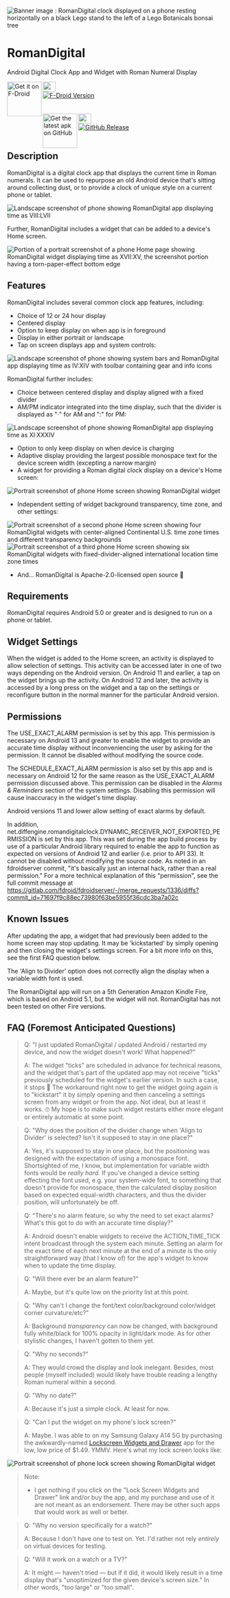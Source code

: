 ![Banner image : RomanDigital clock displayed on a phone resting horizontally on a black Lego stand to the left of a Lego Botanicals bonsai tree](/fastlane/metadata/android/en-US/images/featureGraphic.png)

# RomanDigital

Android Digital Clock App and Widget with Roman Numeral Display

[<img src="https://fdroid.gitlab.io/artwork/badge/get-it-on.png"
alt="Get it on F-Droid"
height="80" align="left">](https://f-droid.org/packages/net.diffengine.romandigitalclock/)<img src="/.github/images/clearpixel.gif" height="23" width="30"><br />
<a href="https://f-droid.org/packages/net.diffengine.romandigitalclock/">![F-Droid Version](https://img.shields.io/f-droid/v/net.diffengine.romandigitalclock?label=Latest%20Version)</a><br />
<br />
<br />
[<img src="/.github/images/get-the-latest-apk-on-github.png"
alt="Get the latest apk on GitHub"
height="80" align="left">](https://github.com/dfyockey/RomanDigital/releases/latest)<img src="/.github/images/clearpixel.gif" height="23" width="30"><br />
<a href="https://github.com/dfyockey/RomanDigital/releases/latest">![GitHub Release](https://img.shields.io/github/v/release/dfyockey/RomanDigital?label=Latest%20Version)</a><br />
<br />

## Description

RomanDigital is a digital clock app that displays the current time in
Roman numerals. It can be used to repurpose an old Android device that's
sitting around collecting dust, or to provide a clock of unique style on
a current phone or tablet.

![Landscape screenshot of phone showing RomanDigital app displaying time as VIII:LVII](/.github/images/Screenshot_20240809_205721_RomanDigital.png)

Further, RomanDigital includes a widget that can be added to a device's Home screen.

![Portion of a portrait screenshot of a phone Home page showing RomanDigital widget displaying time as XVII:XV, the screenshot portion having a torn-paper-effect bottom edge](/.github/images/Torn_Screenshot_20240913_171548_One_UI_Home.png)

## Features

RomanDigital includes several common clock app features, including:

* Choice of 12 or 24 hour display
* Centered display
* Option to keep display on when app is in foreground
* Display in either portrait or landscape
* Tap on screen displays app and system controls:

![Landscape screenshot of phone showing system bars and RomanDigital app displaying time as IV:XIV with toolbar containing gear and info icons](/.github/images/Screenshot_20240809_161416_RomanDigital.png)

RomanDigital further includes:

* Choice between centered display and display aligned with a fixed divider
* AM/PM indicator integrated into the time display, such that the divider is displayed as "·" for AM and ":" for PM:

![Landscape screenshot of phone showing RomanDigital app displaying time as XI·XXXIV](/.github/images/Screenshot_20240809_113408_RomanDigital.png)

* Option to only keep display on when device is charging
* Adaptive display providing the largest possible monospace text for the device screen width (excepting a narrow margin)
* A widget for providing a Roman digital clock display on a device's Home screen:

![Portrait screenshot of phone Home screen showing RomanDigital widget](/.github/images/Screenshot_20240910_174429_One_UI_Home_scaled.jpg)

* Independent setting of widget background transparency, time zone, and other settings:

![Portrait screenshot of a second phone Home screen showing four RomanDigital widgets with center-aligned Continental U.S. time zone times and different transparency backgrounds](/.github/images/Screenshot_20250219_115336_One_UI_Home_scaled.jpg) ![Portrait screenshot of a third phone Home screen showing six RomanDigital widgets with fixed-divider-aligned international location time zone times](/.github/images/Screenshot_20250219_120411_One_UI_Home_scaled.jpg)

* And... RomanDigital is Apache-2.0-licensed open source :slightly_smiling_face:

## Requirements

RomanDigital requires Android 5.0 or greater and is designed to run on a phone or tablet.

## Widget Settings

When the widget is added to the Home screen, an activity is displayed to allow selection of
settings. This activity can be accessed later in one of two ways depending on the Android version.
On Android 11 and earlier, a tap on the widget brings up the activity. On Android 12 and later, the
activity is accessed by a long press on the widget and a tap on the settings or reconfigure button
in the normal manner for the particular Android version.

## Permissions

The USE_EXACT_ALARM permission is set by this app. This permission is
necessary on Android 13 and greater to enable the widget to provide an
accurate time display without inconveniencing the user by asking for the permission.
It cannot be disabled without modifying the source code.

The SCHEDULE_EXACT_ALARM permission is also set by this app and is
necessary on Android 12 for the same reason as the USE_EXACT_ALARM
permission discussed above. This permission can be disabled in the
_Alarms & Reminders_ section of the system settings. Disabling this
permission will cause inaccuracy in the widget's time display.

Android versions 11 and lower allow setting of exact alarms by default.

In addition, net.diffengine.romandigitalclock.DYNAMIC_RECEIVER_NOT_EXPORTED_PERMISSION
is set by this app. This was set during the app build process by use of a particular Android
library required to enable the app to function as expected on versions of Android 12 and earlier
(i.e. prior to API 33). It cannot be disabled without modifying the source code. As noted in
an fdroidserver commit, "it's basically just an internal hack, rather than a real permission." For
a more technical explanation of this "permission", see the full commit message at
https://gitlab.com/fdroid/fdroidserver/-/merge_requests/1336/diffs?commit_id=71697f9c88ec73980f63be5955f36cdc3ba7a02c

## Known Issues

After updating the app, a widget that had previously been added to the home screen may stop updating. It may be 'kickstarted' by simply opening and then closing the widget's settings screen. For a bit more info on this, see the first FAQ question below.

The 'Align to Divider' option does not correctly align the display when a variable width font is used.

The RomanDigital app will run on a 5th Generation Amazon Kindle Fire, which is based on Android 5.1, but the widget will not. RomanDigital has not been tested on other Fire versions.

## FAQ (Foremost Anticipated Questions)

> Q: "I just updated RomanDigital / updated Android / restarted my device, and now the widget doesn't work! What happened?"
>
> A: The widget "ticks" are scheduled in advance for technical reasons, and the widget that's part of the updated app may not receive "ticks" previously scheduled for the widget's earlier version. In such a case, it stops :slightly_frowning_face:  The workaround right now to get the widget going again is to "kickstart" it by simply opening and then canceling a settings screen from any widget or from the app. Not ideal, but at least it works. :roll_eyes:  My hope is to make such widget restarts either more elegant or entirely automatic at some point.

> Q: "Why does the position of the divider change when 'Align to Divider' is selected? Isn't it supposed to stay in one place?"
>
> A: Yes, it's supposed to stay in one place, but the positioning was designed with the expectation of using a monospace font. Shortsighted of me, I know, but implementation for variable width fonts would be _really hard_. If you've changed a device setting effecting the font used, e.g. your system-wide font, to something that doesn't provide for monospace, then the calculated display position based on expected equal-width characters, and thus the divider position, will unfortunately be off.

> Q: "There's no alarm feature, so why the need to set exact alarms? What's this got to do with an accurate time display?"
> 
> A: Android doesn't enable widgets to receive the ACTION_TIME_TICK intent broadcast through the system each minute. Setting an alarm for the exact time of each next minute at the end of a minute is the only straightforward way (that I know of) for the app's widget to know when to update the time display.

> Q: "Will there ever be an alarm feature?"
> 
> A: Maybe, but it's quite low on the priority list at this point.

> Q: "Why can't I change the font/text color/background color/widget corner curvature/etc?"
> 
> A: Background _transparency_ can now be changed, with background fully white/black for 100% opacity in light/dark mode. As for other stylistic changes, I haven't gotten to them yet.

> Q: "Why no seconds?"
> 
> A: They would crowd the display and look inelegant. Besides, most people (myself included) would likely have trouble reading a lengthy Roman numeral within a second.

> Q: "Why no date?"
> 
> A: Because it's just a simple clock. At least for now.

> Q: "Can I put the widget on my phone's lock screen?"
>
> A: Maybe. I was able to on my Samsung Galaxy A14 5G by purchasing the awkwardly-named [Lockscreen Widgets and Drawer](https://play.google.com/store/apps/details?id=tk.zwander.lockscreenwidgets) app for the low, low price of $1.49. YMMV. Here's what my lock screen looks like:

![Portrait screenshot of phone lock screen showing RomanDigital widget](/.github/images/Screenshot_20241008_143851_One_UI_Home_scaled.jpg)

> Note:
> 
> * I get nothing if you click on the "Lock Screen Widgets and Drawer" link and/or buy the app, and my purchase and use of it are not meant as an endorsement. There may be other such apps that would work as well or better.

> Q: "Why no version specifically for a watch?"
> 
> A: Because I don't have one to test on. Yet. I'd rather not rely *entirely* on virtual devices for testing.

> Q: "Will it work on a watch or a TV?"
>
> A: It might — haven't tried — but if it did, it would likely result in a time display that's "unoptimized for the given device's screen size." In other words, "too large" or "too small".

